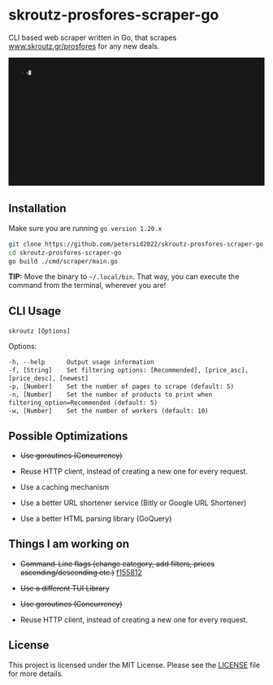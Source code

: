# skroutz-prosfores-scraper-go
CLI based web scraper written in Go, that scrapes www.skroutz.gr/prosfores for any new deals.

![image](./examples/demo.gif)
## Installation 
Make sure you are running ```go version 1.20.x```

```bash
git clone https://github.com/petersid2022/skroutz-prosfores-scraper-go.git
cd skroutz-prosfores-scraper-go
go build ./cmd/scraper/main.go 
```
**TIP:** Move the binary to ```~/.local/bin```. That way, you can execute the command from the terminal, wherever you are!

## CLI Usage
```skroutz [Options]```

Options:

```
-h, --help      Output usage information
-f, [String]    Set filtering options: [Recommended], [price_asc], [price_desc], [newest]
-p, [Number]    Set the number of pages to scrape (default: 5)
-n, [Number]    Set the number of products to print when filtering_option=Recommended (default: 5)
-w, [Number]    Set the number of workers (default: 10)
```

## Possible Optimizations

* ~~Use goroutines (Concurrency)~~

* Reuse HTTP client, instead of creating a new one for every request. 

* Use a caching mechanism

* Use a better URL shortener service (Bitly or Google URL Shortener)

* Use a better HTML parsing library (GoQuery)

## Things I am working on  
* ~~Command-Line flags (change category, add filters, prices ascending/descending etc.)~~ [f155812](https://github.com/petersid2022/skroutz-web-scraper-go/commit/f155812c9a3daa9e19d77b2e0e172f07b4546021)

* ~~Use a different TUI Library~~

* ~~Use goroutines (Concurrency)~~

* Reuse HTTP client, instead of creating a new one for every request. 

## License
This project is licensed under the MIT License. Please see the [LICENSE](./LICENSE) file for more details.
